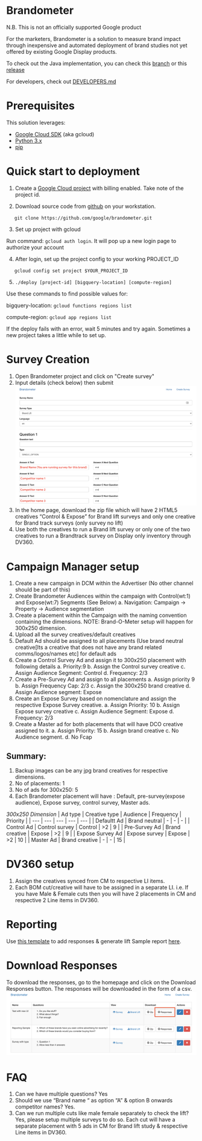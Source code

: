 # Brandometer

N.B. This is not an officially supported Google product

For the marketers, Brandometer is a solution to measure brand impact through inexpensive and automated deployment of brand studies not yet offered by existing Google Display products.

To check out the Java implementation, you can check this [branch](https://github.com/google/brandometer/tree/release-v1.0) or this [release](https://github.com/google/brandometer/releases/tag/v1.0)

For developers, check out [DEVELOPERS.md](DEVELOPERS.md)

# Prerequisites

This solution leverages:
* [Google Cloud SDK](https://cloud.google.com/sdk/) (aka gcloud)
* [Python 3.x](https://www.python.org/downloads/)
* [pip](https://bootstrap.pypa.io/get-pip.py)

# Quick start to deployment

1. Create a [Google Cloud project](https://console.cloud.google.com/projectcreate) with billing enabled.
   Take note of the project id.

2. Download source code from [github](https://github.com/google/brandometer) on your workstation. 

```shell
   git clone https://github.com/google/brandometer.git
```
3. Set up project with gcloud

Run command: `gcloud auth login`. It will pop up a new login page to authorize your account

4. After login, set up the project config to your working PROJECT_ID 

```shell
   gcloud config set project $YOUR_PROJECT_ID
```

5. ```./deploy [project-id] [bigquery-location] [compute-region]```

Use these commands to find possible values for:

bigquery-location: `gcloud functions regions list`

compute-region: `gcloud app regions list`

If the deploy fails with an error, wait 5 minutes and try again. Sometimes a new project takes a little while to set up.

# Survey Creation

1. Open Brandometer project and click on "Create survey"
2. Input details (check below) then submit
![Survey creation input details](survey_creation_screenshot.png)
3. In the home page, download the zip file which will have 2 HTML5 creatives “Control & Expose” for Brand lift surveys and only one creative for Brand track surveys (only survey no lift)
4. Use both the creatives to run a Brand lift survey or only one of the two creatives to run a Brandtrack survey on Display only inventory through DV360.

# Campaign Manager setup

1. Create a new campaign in DCM within the Advertiser (No other channel should be part of this)
2. Create Brandometer Audiences within the campaign with Control(wt:1) and Expose(wt:7) Segments (See Below)
   a. Navigation: Campaign -> Property -> Audience segmentation
3. Create a placement within the Campaign with the naming convention containing the dimensions. NOTE: Brand-O-Meter setup will happen for 300x250 dimension.
4. Upload all the survey creatives/default creatives
5. Default Ad should be assigned to all placements (Use brand neutral creative[Its a creative that does not have any brand related comms/logos/names etc] for default ads 
6. Create a Control Survey Ad and assign it to 300x250 placement with following details
   a. Priority:9
   b. Assign the Control survey creative
   c. Assign Audience Segment: Control
   d. Frequency: 2/3
7. Create a Pre-Survey Ad and assign to all placements
   a. Assign priority 9
   b. Assign Frequency Cap: 2/3
   c. Assign the 300x250 brand creative
   d. Assign Audience segment: Expose
8. Create an Expose Survey based on nomenclature and assign the respective Expose Survey creative.
   a. Assign Priority: 10
   b. Assign Expose survey creative
   c. Assign Audience Segment: Expose
   d. Frequency: 2/3
9. Create a Master ad for both placements that will have DCO creative assigned to it.
   a. Assign Priority: 15
   b. Assign brand creative
   c. No Audience segment.
   d. No Fcap

## Summary:
1. Backup images can be any jpg brand creatives for respective dimensions.
2. No of placements: 1
3. No of ads for 300x250: 5
4. Each Brandometer placement will have : Default, pre-survey(expose audience), Expose survey, control survey, Master ads.

*300x250 Dimension*
| Ad type | Creative type | Audience | Frequency | Priority |
| --- | --- | --- | --- | --- |
| Defaultt Ad | Brand neutral | - | - | - |
| Control Ad | Control survey | Control | >2 | 9 |
| Pre-Survey Ad | Brand creative | Expose | >2 | 9 |
| Expose Survey Ad | Expose survey | Expose | >2 | 10 |
| Master Ad | Brand creative | - | - | 15 |

# DV360 setup
1. Assign the creatives synced from CM to respective LI items.
2. Each BOM cut/creative will have to be assigned in a separate LI. i.e. If you have Male & Female cuts then you will have 2 placements in CM and respective 2 Line items in DV360.

# Reporting
Use [this template](https://docs.google.com/spreadsheets/d/1hMe8AdjjzDHPUO9y9J3vZpDmGkPLzbiNpc6b_iAfl-k/edit?usp=sharing) to add responses & generate lift
Sample report [here](https://docs.google.com/spreadsheets/d/1aRtO7PdeXqrjC9J8ItmEPkK012c2JIzRGDbPIyI8OQI/edit?usp=sharing).

# Download Responses
To download the responses, go to the homepage and click on the Download
Responses button. The responses will be downloaded in the form of a csv.
![Download Responses button screenshot](download_responses_screenshot.png)

# FAQ
1. Can we have multiple questions?
Yes
2. Should we use “Brand name “ as option “A” & option B onwards competitor names?
Yes.
3. Can we run multiple cuts like male female separately to check the lift?
Yes, please setup multiple surveys to do so. Each cut will have a separate placement with 5 ads in CM for Brand lift study & respective Line items in DV360.
